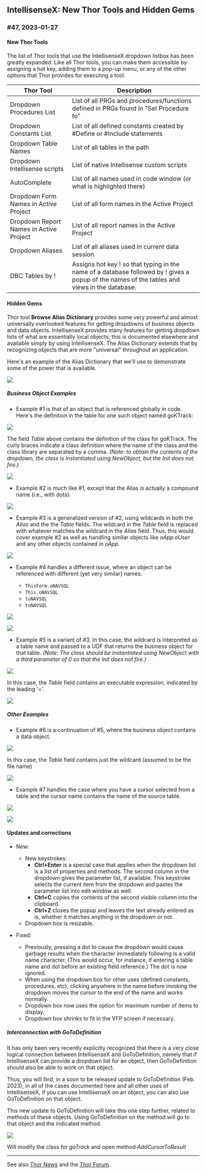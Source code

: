**IntellisenseX: New Thor Tools and Hidden Gems** 
---

### #47, 2023-01-27

#### New Thor Tools
The list of Thor tools that use the IntellisenseX dropdown listbox has been greatly expanded. Like all Thor tools, you can make them accessible by assigning a hot key, adding them to a pop-up menu, or any of the other options that Thor provides for executing a tool.

| Thor Tool | Description |
| --- | ----------- |
| Dropdown Procedures List | List of all PRGs and procedures/functions defined in PRGs found in "Set Procedure to"|
| Dropdown Constants List | List of all defined constants created by #Define or #Include statements |
| Dropdown Table Names | List of all tables in the path|
| Dropdown Intellisense scripts | List of native Intellisense custom scripts|
| AutoComplete | List of all names used in code window (or what is highlighted there)|
| Dropdown Form Names in Active Project | List of all form names in the Active Project|
| Dropdown Report Names in Active Project | List of all report names in the Active Project|
| Dropdown Aliases | List of all aliases used in current data session
| DBC Tables by !| Assigns hot key ! so that typing in the name of a database followed by ! gives a popup of the names of the tables and views in the database.|

#### Hidden Gems ####
Thor tool **Browse Alias Dictionary** provides some very powerful and almost universally overlooked features for getting dropdowns of business objects and data objects.  IntellisenseX provides many features for getting dropdown lists of what are essentially local objects; this is documented elsewhere and available simply by using IntellisenseX.  The Alias Dictionary extends that by recognizing objects that are more "universal" throughout an application.

Here's an example of the Alias Dictionary that we'll use to demonstrate some of the power that is available.

![](Images/Item_47_SampleAliasTable.png)

##### Business Object Examples

* Example #1 is that of an object that is referenced globally in code.  Here's the definition in the table for one such object named goKTrack:

![](Images/Item_47_goKTrack.png)

The field _Table_ above contains the definition of the class for goKTrack. The curly braces indicate a class definition where the name of the class and the class library are separated by a comma. _(Note: to obtain the contents of the dropdown, the class is instantiated using NewObject, but the Init does not fire.)_ 

![](Images/Item_47_goKTrackExample.png)

* Example #2 is much like #1, except that the Alias is actually a compound name (i.e., with dots):

![](Images/Item_47_oAppDotoAdmin.png)

* Example #3 is a generalized version of #2, using wildcards in both the _Alias_ and the the _Table_ fields. The wildcard in the _Table_ field is replaced with whatever matches the wildcard in the _Alias_ field.  Thus, this would cover example #2 as well as handling similar objects like _oApp.oUser_ and any other objects contained in _oApp_.

![](Images/Item_47_oAppDotoStar.png)

* Example #4 handles a different issue, where an object can be referenced with different (yet very similar) names.

    - `ThisForm.oNAVSQL`
    - `This.oNAVSQL`
    - `loNAVSQL`
    - `toNAVSQL`

![](Images/Item_47_oNAVSQL.png)


![](Images/Item_47_oNAVSQLSample.png)

* Example #5 is a variant of #3.  In this case, the wildcard is interpreted as a table name and passed to a UDF that returns the business object for that table.  _(Note: The class should be instantiated using NewObject with a third parameter of 0 so that the Init does not fire.)_ 

![](Images/Item_47_loTable.png) 

In this case, the _Table_ field contains an executable expression, indicated by the leading 
'='.

![](Images/Item_47_loTableSample.png) 

##### Other Examples

* Example #6 is a continuation of #5, where the business object contains a data object.  

![](Images/item_47_loStarDotData.png) 

In this case, the _Table_ field contains just the wildcard (assumed to be the file name)

![](Images/Item_47_loTableStarDotoData.png) 

* Example #7 handles the case where you have a cursor selected from a table and the cursor name contains the name of the source table.

![](Images/Item_47_crsrStar.png) 

![](Images/Item_47_crsrStarSample.png)  

#### Updates and corrections

* New:
    * New keystrokes:
        * **Ctrl+Enter** is a special case that applies when the dropdown list is a list of properties and methods.  The second column in the dropdown gives the parameter list, if available.  This keystroke selects the current item from the dropdown and pastes the parameter list into edit window as well.
        * **Ctrl+C** copies the contents of the second visible column into the clipboard.
        * **Ctrl+Z** closes the popup and leaves the text already entered as is, whether it matches anything in the dropdown or not.
    * Dropdown box is resizable.
        
* Fixed:
    * Previously, pressing a dot to cause the dropdown would cause garbage results when the character immediately following is a valid name character.  (This would occur, for instance, if entering a table name and dot before an existing field reference.) The dot is now ignored.
    * When using the dropdown box for other uses (defined constants, procedures, etc), clicking anywhere in the name before invoking the dropdown moves the cursor to the end of the name and works normally.
    * Dropdown box now uses the option for maximum number of items to display.
    * Dropdown box shrinks to fit in the VFP screen if necessary.

##### Interconnection with GoToDefinition

It has only been very recently explicitly recognized that there is a very close logical connection between IntellisenseX and GoToDefinition, namely that if IntellisenseX can provide a dropdown list for an object, then GoToDefinition should also be able to work on that object.

Thus, you will find, in a soon to be released update to GoToDefinition (Feb. 2023),
in all of the cases documented here and all other uses of IntellisenseX, if you can use IntellisenseX on an object, you can also use GoToDefinition on that object.

This new update to GoToDefinition will take this one step further, related to methods of these objects. Using GoToDefinition on the method will go to that object and the indicated method.

![](Images/Item_47_GoToDefinition.png)  

Will modify the class for _goTrack_ and open method _AddCursorToResult_

---
See also [Thor News](../Thor_news.md) and the [Thor Forum](https://groups.google.com/forum/?fromgroups#!forum/FoxProThor).  
